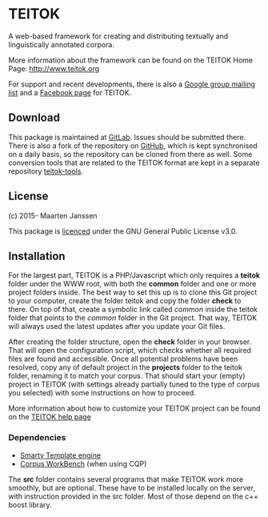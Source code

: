# TEITOK

A web-based framework for creating and distributing textually and linguistically annotated corpora.

More information about the framework can be found on the TEITOK Home Page: http://www.teitok.org

For support and recent developments, there is also a [Google group mailing list](https://groups.google.com/forum/#!forum/teitok) and a [Facebook page](https://www.facebook.com/maartenes) for TEITOK.

## Download

This package is maintained at
[GitLab](https://gitlab.com/maartenes/TEITOK). Issues 
should be submitted there. There is also a fork of the repository on [GitHub](https://github.com/ufal/teitok), which 
is kept synchronised on a daily basis, so the repository can be cloned from there as well. Some conversion tools
that are related to the TEITOK format are kept in a separate repository [teitok-tools](https://github.com/ufal/teitok-tools).

## License

(c) 2015- Maarten Janssen

This package is [licenced](LICENCE) under the GNU General Public License v3.0.

## Installation

For the largest part, TEITOK is a PHP/Javascript which only requires a **teitok** folder under the WWW root, with both the **common** folder and one or more project folders inside. The best way to set this up is to clone this Git project to your computer, create the folder teitok and copy the folder **check** to there. On top of that, create a symbolic link called *common* inside the teitok folder that points to the *common* folder in the Git project. That way, TEITOK will always used the latest updates after you update your Git files.

After creating the folder structure, open the **check** folder in your browser. That will open the configuration script, which checks whether all required files are found and accessible. Once all potential problems have been resolved, copy any of default project in the **projects** folder to the teitok folder, renaming it to match your corpus. That should start your (empty) project in TEITOK (with settings already partially tuned to the type of corpus you selected) with some instructions on how to proceed. 

More information about how to customize your TEITOK project can be found on the [TEITOK help page](www.teitok.org/index.php?action=help)

### Dependencies
- [Smarty Template engine](http://www.smarty.net/)
- [Corpus WorkBench](http://cwb.sourceforge.net/) (when using CQP)

The **src** folder contains several programs that make TEITOK work more smoothly, but are optional. These have to be installed locally on the server, with instruction provided in the src folder. Most of those depend on the c++ boost library.
